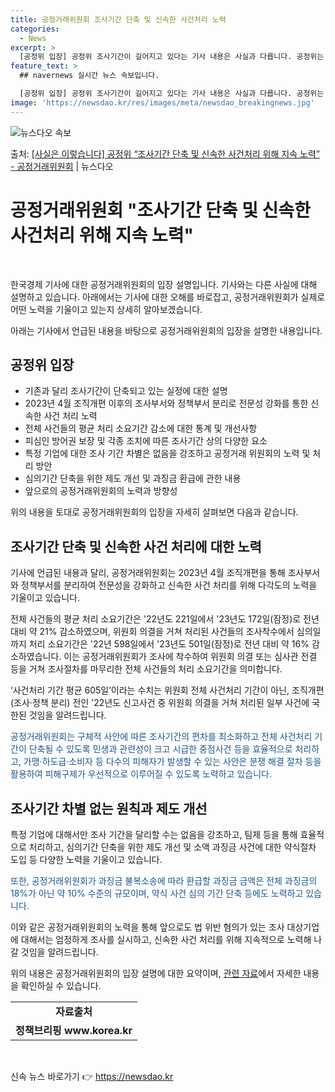 ```yaml
---
title: 공정거래위원회 조사기간 단축 및 신속한 사건처리 노력
categories:
  - News
excerpt: >
  [공정위 입장] 공정위 조사기간이 길어지고 있다는 기사 내용은 사실과 다릅니다. 공정위는 2023.4월 조직…
feature_text: >
  ## navernews 실시간 뉴스 속보입니다.

  [공정위 입장] 공정위 조사기간이 길어지고 있다는 기사 내용은 사실과 다릅니다. 공정위는 2023.4월 조직…
image: 'https://newsdao.kr/res/images/meta/newsdao_breakingnews.jpg'
---
```


![뉴스다오 속보](https://newsdao.kr/res/images/meta/newsdao_breakingnews.jpg)

<p>출처: <a href="https://newsdao.kr/3115" rel="dofollow">[사실은 이렇습니다] 공정위 “조사기간 단축 및 신속한 사건처리 위해 지속 노력” - 공정거래위원회</a> | 뉴스다오</p>

<h1>공정거래위원회 "조사기간 단축 및 신속한 사건처리 위해 지속 노력"</h1>
<p data-ke-size="size16">&nbsp;</p>
<p>한국경제 기사에 대한 공정거래위원회의 입장 설명입니다. 기사와는 다른 사실에 대해 설명하고 있습니다. 아래에서는 기사에 대한 오해를 바로잡고, 공정거래위원회가 실제로 어떤 노력을 기울이고 있는지 상세히 알아보겠습니다.</p>
<p>아래는 기사에서 언급된 내용을 바탕으로 공정거래위원회의 입장을 설명한 내용입니다.</p>
<h2 data-ke-size="size26">공정위 입장</h2>
<ul>
  <li>기존과 달리 조사기간이 단축되고 있는 실정에 대한 설명</li>
  <li>2023년 4월 조직개편 이후의 조사부서와 정책부서 분리로 전문성 강화를 통한 신속한 사건 처리 노력</li>
  <li>전체 사건들의 평균 처리 소요기간 감소에 대한 통계 및 개선사항</li>
  <li>피심인 방어권 보장 및 각종 조치에 따른 조사기간 상의 다양한 요소</li>
  <li>특정 기업에 대한 조사 기간 차별은 없음을 강조하고 공정거래 위원회의 노력 및 처리 방안</li>
  <li>심의기간 단축을 위한 제도 개선 및 과징금 환급에 관한 내용</li>
  <li>앞으로의 공정거래위원회의 노력과 방향성</li>
</ul>
<p>위의 내용을 토대로 공정거래위원회의 입장을 자세히 살펴보면 다음과 같습니다.</p>
<h2 data-ke-size="size26">조사기간 단축 및 신속한 사건 처리에 대한 노력</h2>
<p>기사에 언급된 내용과 달리, 공정거래위원회는 2023년 4월 조직개편을 통해 조사부서와 정책부서를 분리하여 전문성을 강화하고 신속한 사건 처리를 위해 다각도의 노력을 기울이고 있습니다.</p>
<p>전체 사건들의 평균 처리 소요기간은 '22년도 221일에서 '23년도 172일(잠정)로 전년 대비 약 21% 감소하였으며, 위원회 의결을 거쳐 처리된 사건들의 조사착수에서 심의일까지 처리 소요기간은 '22년 598일에서 '23년도 501일(잠정)로 전년 대비 약 16% 감소하였습니다. 이는 공정거래위원회가 조사에 착수하여 위원회 의결 또는 심사관 전결 등을 거쳐 조사절차를 마무리한 전체 사건들의 처리 소요기간을 의미합니다.</p>
<p>‘사건처리 기간 평균 605일’이라는 수치는 위원회 전체 사건처리 기간이 아닌, 조직개편(조사·정책 분리) 전인 '22년도 신고사건 중 위원회 의결을 거쳐 처리된 일부 사건에 국한된 것임을 알려드립니다.</p>
<p><span style="color: #1a5490;">공정거래위원회는 구체적 사안에 따른 조사기간의 편차를 최소화하고 전체 사건처리 기간이 단축될 수 있도록 민생과 관련성이 크고 시급한 중점사건 등을 효율적으로 처리하고, 가맹·하도급·소비자 등 다수의 피해자가 발생할 수 있는 사안은 분쟁 해결 절차 등을 활용하여 피해구제가 우선적으로 이루어질 수 있도록 노력하고 있습니다.</span></p>
<h2 data-ke-size="size26">조사기간 차별 없는 원칙과 제도 개선</h2>
<p>특정 기업에 대해서만 조사 기간을 달리할 수는 없음을 강조하고, 팀제 등을 통해 효율적으로 처리하고, 심의기간 단축을 위한 제도 개선 및 소액 과징금 사건에 대한 약식절차 도입 등 다양한 노력을 기울이고 있습니다.</p>
<p><span style="color: #1a5490;">또한, 공정거래위원회가 과징금 불복소송에 따라 환급할 과징금 금액은 전체 과징금의 18%가 아닌 약 10% 수준의 규모이며, 약식 사건 심의 기간 단축 등에도 노력하고 있습니다.</span></p>
<p>이와 같은 공정거래위원회의 노력을 통해 앞으로도 법 위반 혐의가 있는 조사 대상기업에 대해서는 엄정하게 조사를 실시하고, 신속한 사건 처리를 위해 지속적으로 노력해 나갈 것임을 알려드립니다.</p>
<p>위의 내용은 공정거래위원회의 입장 설명에 대한 요약이며, <a href="https://newsdao.kr/3115" target="_blank" rel="noopener">관련 자료</a>에서 자세한 내용을 확인하실 수 있습니다.</p>
<table>
<tbody>
<tr>
<td style="text-align: center; height: 17px;"><b>자료출처</b></td>
</tr>
<tr>
<td style="text-align: center; height: 17px;"><b>정책브리핑 www.korea.kr</b></td>
</tr>
</tbody>
</table>
<p data-ke-size="size16">&nbsp;</p> 

신속 뉴스 바로가기 👉 <a href="https://newsdao.kr" rel="dofollow">https://newsdao.kr</a>


